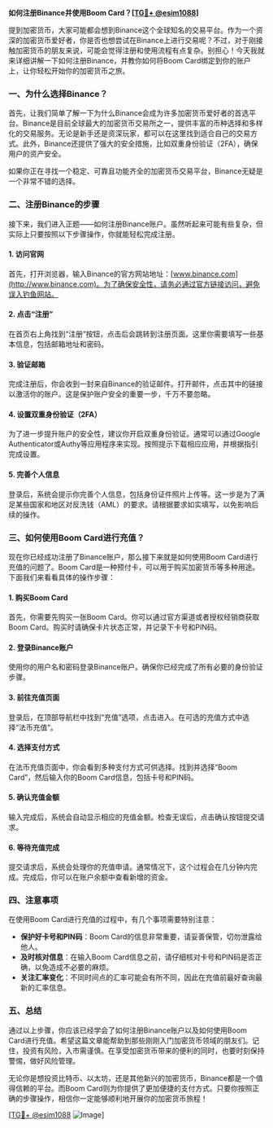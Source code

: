 **如何注册Binance并使用Boom Card？[[TG💪+ @esim1088](https://t.me/s/esim1088)]**

提到加密货币，大家可能都会想到Binance这个全球知名的交易平台。作为一个资深的加密货币爱好者，你是否也想尝试在Binance上进行交易呢？不过，对于刚接触加密货币的朋友来说，可能会觉得注册和使用流程有点复杂。别担心！今天我就来详细讲解一下如何注册Binance，并教你如何将Boom Card绑定到你的账户上，让你轻松开始你的加密货币之旅。

### 一、为什么选择Binance？

首先，让我们简单了解一下为什么Binance会成为许多加密货币爱好者的首选平台。Binance是目前全球最大的加密货币交易所之一，提供丰富的币种选择和多样化的交易服务。无论是新手还是资深玩家，都可以在这里找到适合自己的交易方式。此外，Binance还提供了强大的安全措施，比如双重身份验证（2FA），确保用户的资产安全。

如果你正在寻找一个稳定、可靠且功能齐全的加密货币交易平台，Binance无疑是一个非常不错的选择。

### 二、注册Binance的步骤

接下来，我们进入正题——如何注册Binance账户。虽然听起来可能有些复杂，但实际上只要按照以下步骤操作，你就能轻松完成注册。

#### 1. 访问官网
首先，打开浏览器，输入Binance的官方网站地址：[www.binance.com](http://www.binance.com)。为了确保安全性，请务必通过官方链接访问，避免误入钓鱼网站。

#### 2. 点击“注册”
在首页右上角找到“注册”按钮，点击后会跳转到注册页面。这里你需要填写一些基本信息，包括邮箱地址和密码。

#### 3. 验证邮箱
完成注册后，你会收到一封来自Binance的验证邮件。打开邮件，点击其中的链接以激活你的账户。这是保护账户安全的重要一步，千万不要忽略。

#### 4. 设置双重身份验证（2FA）
为了进一步提升账户的安全性，建议你开启双重身份验证。通常可以通过Google Authenticator或Authy等应用程序来实现。按照提示下载相应应用，并根据指引完成设置。

#### 5. 完善个人信息
登录后，系统会提示你完善个人信息，包括身份证件照片上传等。这一步是为了满足某些国家和地区对反洗钱（AML）的要求。请根据要求如实填写，以免影响后续的操作。

### 三、如何使用Boom Card进行充值？

现在你已经成功注册了Binance账户，那么接下来就是如何使用Boom Card进行充值的问题了。Boom Card是一种预付卡，可以用于购买加密货币等多种用途。下面我们来看看具体的操作步骤：

#### 1. 购买Boom Card
首先，你需要先购买一张Boom Card。你可以通过官方渠道或者授权经销商获取Boom Card。购买时请确保卡片状态正常，并记录下卡号和PIN码。

#### 2. 登录Binance账户
使用你的用户名和密码登录Binance账户。确保你已经完成了所有必要的身份验证步骤。

#### 3. 前往充值页面
登录后，在顶部导航栏中找到“充值”选项，点击进入。在可选的充值方式中选择“法币充值”。

#### 4. 选择支付方式
在法币充值页面中，你会看到多种支付方式可供选择。找到并选择“Boom Card”，然后输入你的Boom Card信息，包括卡号和PIN码。

#### 5. 确认充值金额
输入完成后，系统会自动显示相应的充值金额。检查无误后，点击确认按钮提交请求。

#### 6. 等待充值完成
提交请求后，系统会处理你的充值申请。通常情况下，这个过程会在几分钟内完成。完成后，你可以在账户余额中查看新增的资金。

### 四、注意事项

在使用Boom Card进行充值的过程中，有几个事项需要特别注意：

- **保护好卡号和PIN码**：Boom Card的信息非常重要，请妥善保管，切勿泄露给他人。
- **及时核对信息**：在输入Boom Card信息之前，请仔细核对卡号和PIN码是否正确，以免造成不必要的麻烦。
- **关注汇率变化**：不同时间点的汇率可能会有所不同，因此在充值前最好查询最新的汇率信息。

### 五、总结

通过以上步骤，你应该已经学会了如何注册Binance账户以及如何使用Boom Card进行充值。希望这篇文章能帮助到那些刚刚入门加密货币领域的朋友们。记住，投资有风险，入市需谨慎。在享受加密货币带来的便利的同时，也要时刻保持警惕，做好风险管理。

无论你是想投资比特币、以太坊，还是其他新兴的加密货币，Binance都是一个值得信赖的平台。而Boom Card则为你提供了更加便捷的支付方式。只要你按照正确的步骤操作，相信你一定能够顺利地开展你的加密货币旅程！

[[TG💪+ @esim1088](https://t.me/s/esim1088) ![Image](https://i.postimg.cc/4NQfJmqS/Snipaste-2025-05-13-00-14-12.png)]
